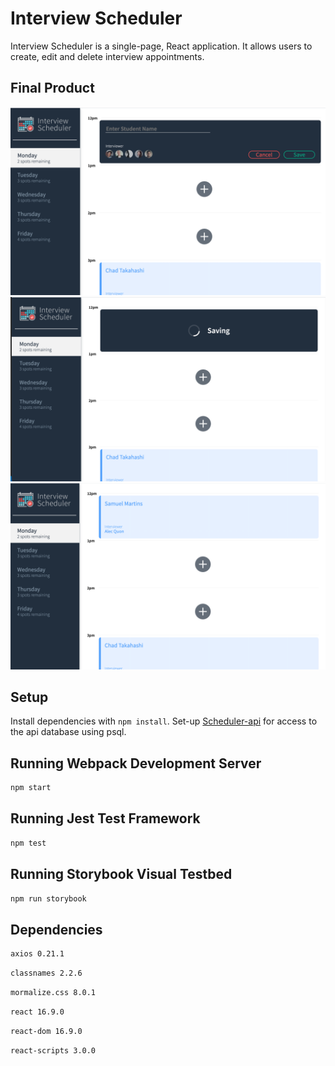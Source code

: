 # Interview Scheduler

Interview Scheduler is a single-page, React application. It allows users to create, edit and delete interview appointments.

## Final Product

!["Form for creating a new interview"](https://github.com/gaalit/scheduler/blob/master/docs/New_appointment.png?raw=true)
!["Once the Save button is clicked, a loading spinner appears"](https://github.com/gaalit/scheduler/blob/master/docs/Status_saving.png?raw=true)
!["Once saving is complete, the interview appears in the schedule for the day"](https://github.com/gaalit/scheduler/blob/master/docs/Saving_Interview.png?raw=true)

## Setup

Install dependencies with `npm install`.
Set-up [Scheduler-api](https://github.com/lighthouse-labs/scheduler-api) for access to the api database using psql.

## Running Webpack Development Server

```sh
npm start
```

## Running Jest Test Framework

```sh
npm test
```

## Running Storybook Visual Testbed

```sh
npm run storybook
```

## Dependencies

```sh
axios 0.21.1
```

```sh
classnames 2.2.6
```

```sh
mormalize.css 8.0.1
```

```sh
react 16.9.0
```

```sh
react-dom 16.9.0
```

```sh
react-scripts 3.0.0
```
